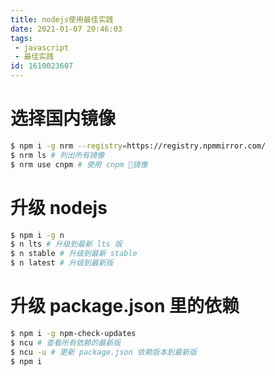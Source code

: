 ```yaml
---
title: nodejs使用最佳实践
date: 2021-01-07 20:46:03
tags:
 - javascript
 - 最佳实践
id: 1610023607
---
```

# 选择国内镜像
```sh
$ npm i -g nrm --registry=https://registry.npmmirror.com/
$ nrm ls # 列出所有镜像
$ nrm use cnpm # 使用 cnpm 镜像 
```

# 升级 nodejs
```sh
$ npm i -g n
$ n lts # 升级到最新 lts 版
$ n stable # 升级到最新 stable
$ n latest # 升级到最新版
```

# 升级 package.json 里的依赖
```sh
$ npm i -g npm-check-updates
$ ncu # 查看所有依赖的最新版
$ ncu -u # 更新 package.json 依赖版本到最新版
$ npm i
```